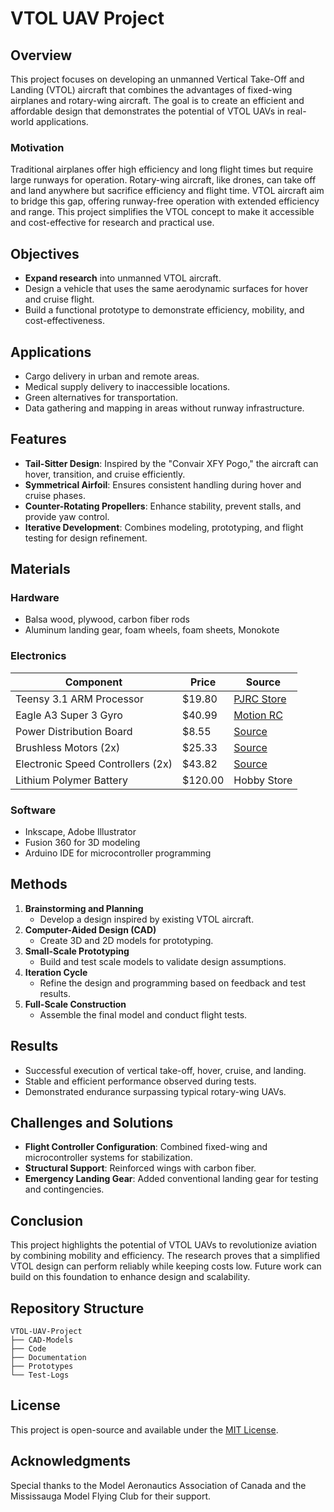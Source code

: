 # VTOL UAV Project

## Overview
This project focuses on developing an unmanned Vertical Take-Off and Landing (VTOL) aircraft that combines the advantages of fixed-wing airplanes and rotary-wing aircraft. The goal is to create an efficient and affordable design that demonstrates the potential of VTOL UAVs in real-world applications.

### Motivation
Traditional airplanes offer high efficiency and long flight times but require large runways for operation. Rotary-wing aircraft, like drones, can take off and land anywhere but sacrifice efficiency and flight time. VTOL aircraft aim to bridge this gap, offering runway-free operation with extended efficiency and range. This project simplifies the VTOL concept to make it accessible and cost-effective for research and practical use.

## Objectives
- **Expand research** into unmanned VTOL aircraft.
- Design a vehicle that uses the same aerodynamic surfaces for hover and cruise flight.
- Build a functional prototype to demonstrate efficiency, mobility, and cost-effectiveness.

## Applications
- Cargo delivery in urban and remote areas.
- Medical supply delivery to inaccessible locations.
- Green alternatives for transportation.
- Data gathering and mapping in areas without runway infrastructure.

## Features
- **Tail-Sitter Design**: Inspired by the "Convair XFY Pogo," the aircraft can hover, transition, and cruise efficiently.
- **Symmetrical Airfoil**: Ensures consistent handling during hover and cruise phases.
- **Counter-Rotating Propellers**: Enhance stability, prevent stalls, and provide yaw control.
- **Iterative Development**: Combines modeling, prototyping, and flight testing for design refinement.

## Materials
### Hardware
- Balsa wood, plywood, carbon fiber rods
- Aluminum landing gear, foam wheels, foam sheets, Monokote

### Electronics
| Component                          | Price   | Source                                                      |
|------------------------------------|---------|------------------------------------------------------------|
| Teensy 3.1 ARM Processor          | $19.80  | [PJRC Store](https://www.pjrc.com/store/teensy3.html)       |
| Eagle A3 Super 3 Gyro             | $40.99  | [Motion RC](https://www.motionrc.com/products/eagle-a3-super-3-standard-edition-airplane-gyro) |
| Power Distribution Board          | $8.55   | [Source](https://rb.gy/u0de9b)                             |
| Brushless Motors (2x)             | $25.33  | [Source](https://rb.gy/0chueu)                             |
| Electronic Speed Controllers (2x) | $43.82  | [Source](https://rb.gy/x6bpjf)                             |
| Lithium Polymer Battery           | $120.00 | Hobby Store                                                |

### Software
- Inkscape, Adobe Illustrator
- Fusion 360 for 3D modeling
- Arduino IDE for microcontroller programming

## Methods
1. **Brainstorming and Planning**
   - Develop a design inspired by existing VTOL aircraft.
2. **Computer-Aided Design (CAD)**
   - Create 3D and 2D models for prototyping.
3. **Small-Scale Prototyping**
   - Build and test scale models to validate design assumptions.
4. **Iteration Cycle**
   - Refine the design and programming based on feedback and test results.
5. **Full-Scale Construction**
   - Assemble the final model and conduct flight tests.

## Results
- Successful execution of vertical take-off, hover, cruise, and landing.
- Stable and efficient performance observed during tests.
- Demonstrated endurance surpassing typical rotary-wing UAVs.

## Challenges and Solutions
- **Flight Controller Configuration**: Combined fixed-wing and microcontroller systems for stabilization.
- **Structural Support**: Reinforced wings with carbon fiber.
- **Emergency Landing Gear**: Added conventional landing gear for testing and contingencies.

## Conclusion
This project highlights the potential of VTOL UAVs to revolutionize aviation by combining mobility and efficiency. The research proves that a simplified VTOL design can perform reliably while keeping costs low. Future work can build on this foundation to enhance design and scalability.

## Repository Structure
```
VTOL-UAV-Project
├── CAD-Models
├── Code
├── Documentation
├── Prototypes
└── Test-Logs
```

## License
This project is open-source and available under the [MIT License](LICENSE).

## Acknowledgments
Special thanks to the Model Aeronautics Association of Canada and the Mississauga Model Flying Club for their support.
